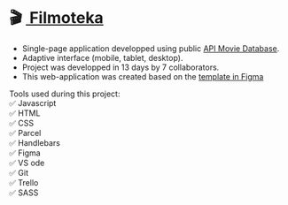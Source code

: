 # :clapper: <a href="https://annasabbagh.github.io/filmoteka/" target="_blank"><img src="" alt=""/> Filmoteka</a>

* Single-page application developped using public [API Movie Database](https://www.themoviedb.org/).
* Adaptive interface (mobile, tablet, desktop).
* Project was developped in 13 days by 7 collaborators.
* This web-application was created based on the [template in Figma](https://www.figma.com/file/lA5plQSUEbIKOSJHfuPpXO/Filmoteka?node-id=0%3A1)


Tools used during this project:  
:white_check_mark:  Javascript  
:white_check_mark:  HTML  
:white_check_mark:  CSS  
:white_check_mark:  Parcel  
:white_check_mark:  Handlebars  
:white_check_mark:  Figma  
:white_check_mark:  VS ode  
:white_check_mark:  Git  
:white_check_mark:  Trello  
:white_check_mark:  SASS  

